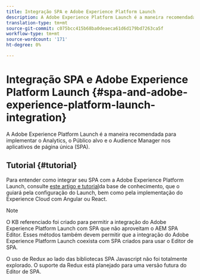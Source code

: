 ```yaml
---
title: Integração SPA e Adobe Experience Platform Launch
description: A Adobe Experience Platform Launch é a maneira recomendada para implementar o Analytics, o Público alvo e o Audience Manager dentro do SPA.
translation-type: tm+mt
source-git-commit: c075bcc415b68ba0deaeca61d6d179bd7263ca5f
workflow-type: tm+mt
source-wordcount: '171'
ht-degree: 0%

---
```



# Integração SPA e Adobe Experience Platform Launch {#spa-and-adobe-experience-platform-launch-integration}

A Adobe Experience Platform Launch é a maneira recomendada para implementar o Analytics, o Público alvo e o Audience Manager nos aplicativos de página única (SPA).

## Tutorial {#tutorial}

Para entender como integrar seu SPA com a Adobe Experience Platform Launch, consulte [este artigo e tutorial](https://helpx.adobe.com/experience-manager/kt/integration/using/launch-reference-architecture-SPA-tutorial-implement.html)da base de conhecimento, que o guiará pela configuração do Launch, bem como pela implementação do Experience Cloud com Angular ou React.

>[!NOTE]
>
>O KB referenciado foi criado para permitir a integração do Adobe Experience Platform Launch com SPA que não aproveitam o AEM SPA Editor. Esses métodos também devem permitir que a integração do Adobe Experience Platform Launch coexista com SPA criados para usar o Editor de SPA.
>
>O uso de Redux ao lado das bibliotecas SPA Javascript não foi totalmente explorado. O suporte da Redux está planejado para uma versão futura do Editor de SPA.
